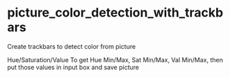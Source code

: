 # picture_color_detection_with_trackbars
Create trackbars to detect color from picture

Hue/Saturation/Value
To get Hue Min/Max, Sat Min/Max, Val Min/Max, then put those values
in input box and save picture
